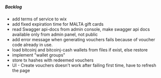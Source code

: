 ##### Backlog
- add terms of service to wix
- add fixed expiration time for MALTA gift cards
- read Swagger api-docs from admin console, make swagger api docs available only from admin panel, not public
- add error message when generating vouchers fails because of voucher code already in use.
- load bitcoinj and bitcoinj-cash wallets from files if exist, else restore
- implement "wallet groups"
- store tx hashes with redeemed vouchers
- UI - Create vouchers doesn't work after failing first time, have to refresh the page 
